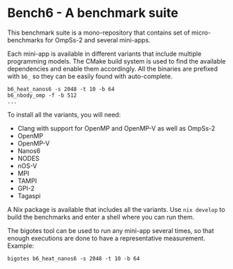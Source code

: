 # Bench6 - A benchmark suite

This benchmark suite is a mono-repository that contains set of micro-benchmarks
for OmpSs-2 and several mini-apps.

Each mini-app is available in different variants that include multiple
programming models. The CMake build system is used to find the available
dependencies and enable them accordingly. All the binaries are prefixed with
`b6_` so they can be easily found with auto-complete.

    b6_heat_nanos6 -s 2048 -t 10 -b 64
    b6_nbody_omp -f -b 512
    ...

To install all the variants, you will need:

- Clang with support for OpenMP and OpenMP-V as well as OmpSs-2
- OpenMP
- OpenMP-V
- Nanos6
- NODES
- nOS-V
- MPI
- TAMPI
- GPI-2
- Tagaspi

A Nix package is available that includes all the variants. Use `nix develop` to
build the benchmarks and enter a shell where you can run them.

The bigotes tool can be used to run any mini-app several times, so that enough
executions are done to have a representative measurement. Example:

    bigotes b6_heat_nanos6 -s 2048 -t 10 -b 64
